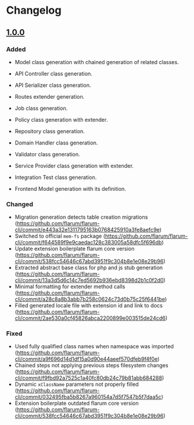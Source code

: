 # Changelog

## [1.0.0](https://github.com/flarum/flarum-cli/compare/5351123...v1.0.0)

### Added

- Model class generation with chained generation of related classes.
- API Controller class generation.
- API Serializer class generation.
- Routes extender generation.
- Job class generation.
- Policy class generation with extender.
- Repository class generation.
- Domain Handler class generation.
- Validator class generation.
- Service Provider class generation with extender.
- Integration Test class generation.

- Frontend Model generation with its definition.

### Changed

- Migration generation detects table creation migrations (https://github.com/flarum/flarum-cli/commit/e443a32e1311795163b0768425910a3fe8aefc9e)
- Switched to official `mem-fs` package (https://github.com/flarum/flarum-cli/commit/f644589f9e9caedac128c383005a58dfc5f696db)
- Update extension boilerplate flarum core version (https://github.com/flarum/flarum-cli/commit/538fcc54646c67abd3951f9c304b8e1e08e29b96)
- Extracted abstract base class for php and js stub generation (https://github.com/flarum/flarum-cli/commit/13a3d5d6c14c7ed5692b936ebd8398d2b1c0f2d0)
- Minimal formatting for extender method calls (https://github.com/flarum/flarum-cli/commit/a28c8a8b3abb7b258c0624c73d0b75c25f6441be)
- Filled generated locale file with extension id and link to docs (https://github.com/flarum/flarum-cli/commit/2ae530a0cf45826abca2200899e003515de24cd6)

### Fixed

- Used fully qualified class names when namespace was imported (https://github.com/flarum/flarum-cli/commit/a9f696d14d1df15a0d90e44aeef570dfeb9f4f0e)
- Chained steps not applying previous steps filesystem changes (https://github.com/flarum/flarum-cli/commit/f9fbd92a7525c1a40fc80db24c79b81abb684288)
- Dynamic `xClassName` parameters not properly filled (https://github.com/flarum/flarum-cli/commit/032495fba5b8267a960154a7d5f7547b5f7daa5c)
- Extension boilerplate outdated flarum core version (https://github.com/flarum/flarum-cli/commit/538fcc54646c67abd3951f9c304b8e1e08e29b96)
